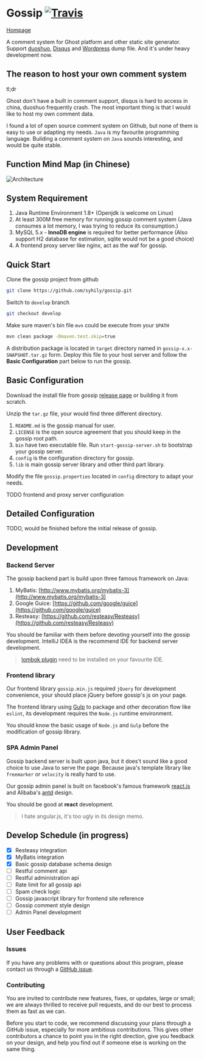 # Gossip [![Travis](https://api.travis-ci.org/syhily/gossip.svg?branch=master)](https://travis-ci.org/syhily/gossip/branches)

[Hompage](https://syhily.github.io/gossip)

A comment system for Ghost platform and other static site generator. Support [duoshuo](http://duoshuo.com),
[Disqus](https://disqus.com) and [Wordpress](https://wordpress.org) dump file. And it's under heavy development now.

## The reason to host your own comment system

tl;dr

Ghost don't have a built in comment support, disqus is hard to access in china, duoshuo frequently crash.
The most important thing is that I would like to host my own comment data.

I found a lot of open source comment system on Github, but none of them is easy to use or adapting my needs.
`Java` is my favourite programming language. Building a comment system on `Java` sounds interesting, and would be quite stable.

## Function Mind Map (in Chinese)

![Architecture](/docs/images/FunctionMap.jpg)

## System Requirement

1. Java Runtime Environment 1.8+ (Openjdk is welcome on Linux)
2. At least 300M free memory for running gossip comment system (Java consumes a lot memory, I was trying to reduce its consumption.)
3. MySQL 5.x - **InnoDB engine** is required for better performance (Also support H2 database for estimation, sqlite would not be a good choice)
4. A frontend proxy server like nginx, act as the waf for gossip.

## Quick Start

Clone the gossip project from github

```bash
git clone https://github.com/syhily/gossip.git
```

Switch to `develop` branch

```bash
git checkout develop
```

Make sure maven's bin file `mvn` could be execute from your `$PATH`

```bash
mvn clean package -Dmaven.test.skip=true
```

A distribution package is located in `target` directory named in `gossip-x.x-SNAPSHOT.tar.gz` form.
Deploy this file to your host server and follow the **Basic Configuration** part below to run the gossip.

## Basic Configuration

Download the install file from gossip [release page](https://github.com/syhily/gossip/releases) or building it from scratch.

Unzip the `tar.gz` file, your would find three different directory.

1. `README.md` is the gossip manual for user.
2. `LICENSE` is the open source agreement that you should keep in the gossip root path.
3. `bin` have two executable file. Run `start-gossip-server.sh` to bootstrap your gossip server.
4. `config` is the configuration directory for gossip.
5. `lib` is main gossip server library and other third part library.

Modify the file `gossip.properties` located in `config` directory to adapt your needs.

TODO frontend and proxy server configuration

## Detailed Configuration

TODO, would be finished before the initial release of gossip.

## Development

### Backend Server

The gossip backend part is build upon three famous framework on Java:

1. MyBatis: [http://www.mybatis.org/mybatis-3](http://www.mybatis.org/mybatis-3)
2. Google Guice: [https://github.com/google/guice](https://github.com/google/guice)
3. Resteasy: [https://github.com/resteasy/Resteasy](https://github.com/resteasy/Resteasy)

You should be familiar with them before devoting yourself into the gossip development. IntelliJ IDEA is the recommend IDE for
backend server development.

> [lombok plugin](https://projectlombok.org/) need to be installed on your favourite IDE.

### Frontend library

Our frontend library `gossip.min.js` required `jQuery` for development convenience, your should place jQuery before gossip's js
on your page.

The frontend library using [Gulp](http://gulpjs.com/) to package and other decoration flow like `eslint`, its development
requires the `Node.js` runtime environment.

You should know the basic usage of `Node.js` and `Gulp` before the modification of gossip library.

### SPA Admin Panel

Gossip backend server is built upon java, but it does't sound like a good choice to use Java to serve the page. Because
java's template library like `freemarker` or `velocity` is really hard to use.

Our gossip admin panel is built on facebook's famous framework [react.js](https://facebook.github.io/react/)
and Alibaba's [antd](https://github.com/ant-design/ant-design) design.

You should be good at **react** development.

> I hate angular.js, it's too ugly in its design memo.

## Develop Schedule (in progress)

- [x] Resteasy integration
- [x] MyBatis integration
- [x] Basic gossip database schema design
- [ ] Restful comment api
- [ ] Restful administration api
- [ ] Rate limit for all gossip api
- [ ] Spam check logic
- [ ] Gossip javascript library for frontend site reference
- [ ] Gossip comment style design
- [ ] Admin Panel development

## User Feedback

### Issues

If you have any problems with or questions about this program, please contact us through a [GitHub issue](https://github.com/syhily/gossip/issues).

### Contributing

You are invited to contribute new features, fixes, or updates, large or small; we are always thrilled to receive pull requests,
and do our best to process them as fast as we can.

Before you start to code, we recommend discussing your plans through a GitHub issue, especially for more ambitious contributions.
This gives other contributors a chance to point you in the right direction, give you feedback on your design,
and help you find out if someone else is working on the same thing.

